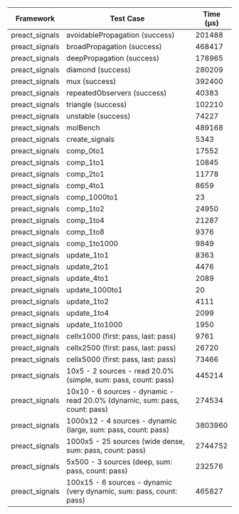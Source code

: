 | Framework | Test Case | Time (μs) |
| --- | --- | --- |
| preact_signals | avoidablePropagation (success) | 201488 |
| preact_signals | broadPropagation (success) | 468417 |
| preact_signals | deepPropagation (success) | 178965 |
| preact_signals | diamond (success) | 280209 |
| preact_signals | mux (success) | 392400 |
| preact_signals | repeatedObservers (success) | 40383 |
| preact_signals | triangle (success) | 102210 |
| preact_signals | unstable (success) | 74227 |
| preact_signals | molBench | 489168 |
| preact_signals | create_signals | 5343 |
| preact_signals | comp_0to1 | 17552 |
| preact_signals | comp_1to1 | 10845 |
| preact_signals | comp_2to1 | 11778 |
| preact_signals | comp_4to1 | 8659 |
| preact_signals | comp_1000to1 | 23 |
| preact_signals | comp_1to2 | 24950 |
| preact_signals | comp_1to4 | 21287 |
| preact_signals | comp_1to8 | 9376 |
| preact_signals | comp_1to1000 | 9849 |
| preact_signals | update_1to1 | 8363 |
| preact_signals | update_2to1 | 4476 |
| preact_signals | update_4to1 | 2089 |
| preact_signals | update_1000to1 | 20 |
| preact_signals | update_1to2 | 4111 |
| preact_signals | update_1to4 | 2099 |
| preact_signals | update_1to1000 | 1950 |
| preact_signals | cellx1000 (first: pass, last: pass) | 9761 |
| preact_signals | cellx2500 (first: pass, last: pass) | 26720 |
| preact_signals | cellx5000 (first: pass, last: pass) | 73466 |
| preact_signals | 10x5 - 2 sources - read 20.0% (simple, sum: pass, count: pass) | 445214 |
| preact_signals | 10x10 - 6 sources - dynamic - read 20.0% (dynamic, sum: pass, count: pass) | 274534 |
| preact_signals | 1000x12 - 4 sources - dynamic (large, sum: pass, count: pass) | 3803960 |
| preact_signals | 1000x5 - 25 sources (wide dense, sum: pass, count: pass) | 2744752 |
| preact_signals | 5x500 - 3 sources (deep, sum: pass, count: pass) | 232576 |
| preact_signals | 100x15 - 6 sources - dynamic (very dynamic, sum: pass, count: pass) | 465827 |
